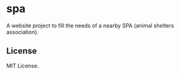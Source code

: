 # spa

A website project to fill the needs of a nearby SPA (animal shelters association).

## License

MIT License.

